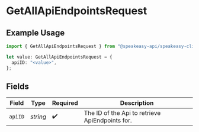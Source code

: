 # GetAllApiEndpointsRequest

## Example Usage

```typescript
import { GetAllApiEndpointsRequest } from "@speakeasy-api/speakeasy-client-sdk-typescript/sdk/models/operations";

let value: GetAllApiEndpointsRequest = {
  apiID: "<value>",
};
```

## Fields

| Field                                           | Type                                            | Required                                        | Description                                     |
| ----------------------------------------------- | ----------------------------------------------- | ----------------------------------------------- | ----------------------------------------------- |
| `apiID`                                         | *string*                                        | :heavy_check_mark:                              | The ID of the Api to retrieve ApiEndpoints for. |